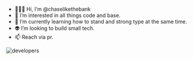 + 🧑🏻‍💻 Hi, I’m @chaselikethebank
+ 🚀 I’m interested in all things code and base.
+ 🌱 I’m currently learning how to stand and strong type at the same time. 
+ 👽 I’m looking to build small tech.
+ 📫 Reach via pr. 

![developers](https://c.tenor.com/aHyTAW8yweQAAAAC/tenor.gif)
